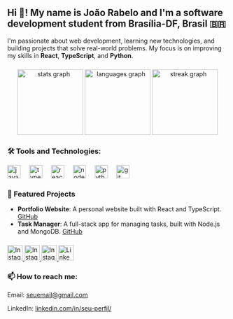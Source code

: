 <h2 align="left">Hi 👋! My name is João Rabelo and I'm a software development student from Brasília-DF, Brasil 🇧🇷</h2>
<p align="left">I'm passionate about web development, learning new technologies, and building projects that solve real-world problems. My focus is on improving my skills in <strong>React</strong>, <strong>TypeScript</strong>, and <strong>Python</strong>.</p>

###

<div align="center">
  <!-- Gráfico de estatísticas gerais -->
  <img src="https://github-readme-stats.vercel.app/api?username=rabelojp&show_icons=true&include_all_commits=true&count_private=true&theme=radical&hide_border=false" height="150" alt="stats graph"  />
  
  <!-- Gráfico de linguagens mais usadas -->
  <img src="https://github-readme-stats.vercel.app/api/top-langs?username=rabelojp&layout=compact&langs_count=6&theme=radical&hide_border=false" height="150" alt="languages graph"  />
  
  <!-- Gráfico de streaks (dias consecutivos de contribuições) -->
  <img src="https://streak-stats.demolab.com/?user=rabelojp&theme=radical&hide_border=false" height="150" alt="streak graph"  />
</div>


###

###
</div>

###
<div align="left">
  <h3>🛠️ Tools and Technologies:</h3>
  <img src="https://cdn.jsdelivr.net/gh/devicons/devicon/icons/javascript/javascript-original.svg" height="30" alt="javascript logo" />
  <img width="12" />
  <img src="https://cdn.jsdelivr.net/gh/devicons/devicon/icons/typescript/typescript-original.svg" height="30" alt="typescript logo" />
  <img width="12" />
  <img src="https://cdn.jsdelivr.net/gh/devicons/devicon/icons/react/react-original.svg" height="30" alt="react logo" />
  <img width="12" />
  <img src="https://cdn.jsdelivr.net/gh/devicons/devicon/icons/nodejs/nodejs-original.svg" height="30" alt="node.js logo" />
  <img width="12" />
  <img src="https://cdn.jsdelivr.net/gh/devicons/devicon/icons/python/python-original.svg" height="30" alt="python logo" />
  <img width="12" />
  <img src="https://cdn.jsdelivr.net/gh/devicons/devicon/icons/git/git-original.svg" height="30" alt="git logo" />
</div>


###

<h3>🌟 Featured Projects</h3>
<ul>
  <li>
    <strong>Portfolio Website</strong>: A personal website built with React and TypeScript. 
    <a href="https://github.com/rabelojp/portfolio" target="_blank">GitHub</a>
  </li>
  <li>
    <strong>Task Manager</strong>: A full-stack app for managing tasks, built with Node.js and MongoDB. 
    <a href="https://github.com/rabelojp/task-manager" target="_blank">GitHub</a>
  </li>
</ul>

###

<div align="left">
  <!-- Link para o Instagram pessoal -->
  <a href="https://www.instagram.com/seu_instagram/" target="_blank">
    <img src="https://img.shields.io/static/v1?message=Instagram&logo=instagram&label=&color=E4405F&logoColor=white&labelColor=&style=for-the-badge" height="35" alt="Instagram pessoal" />
  </a>

  <!-- Link para o Instagram da Liga Acadêmica -->
  <a href="https://www.instagram.com/instagram_da_liga/" target="_blank">
    <img src="https://img.shields.io/static/v1?message=Instagram Liga Acadêmica&logo=instagram&label=&color=E4405F&logoColor=white&labelColor=&style=for-the-badge" height="35" alt="Instagram da Liga Acadêmica" />
  </a>

  <!-- Link para o Instagram da Agência -->
  <a href="https://www.instagram.com/instagram_da_agencia/" target="_blank">
    <img src="https://img.shields.io/static/v1?message=Instagram Agência&logo=instagram&label=&color=E4405F&logoColor=white&labelColor=&style=for-the-badge" height="35" alt="Instagram da Agência" />
  </a>

  <!-- Link para o LinkedIn pessoal -->
  <a href="https://www.linkedin.com/in/seu_linkedin/" target="_blank">
    <img src="https://img.shields.io/static/v1?message=LinkedIn&logo=linkedin&label=&color=0077B5&logoColor=white&labelColor=&style=for-the-badge" height="35" alt="LinkedIn pessoal" />
  </a>
</div>

###

<h3>📫 How to reach me:</h3>
<p>Email: <a href="mailto:seuemail@gmail.com">seuemail@gmail.com</a></p>
<p>LinkedIn: <a href="https://www.linkedin.com/in/seu-perfil/">linkedin.com/in/seu-perfil/</a></p>



<br clear="both">

###
